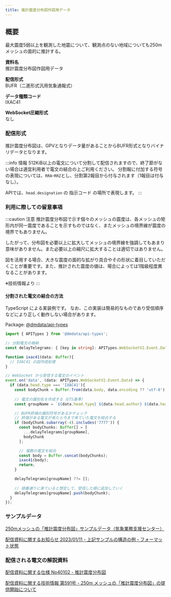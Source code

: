```yaml
---
title: 推計震度分布図作図用データ
---
```


## 概要
最大震度5弱以上を観測した地震について、観測点のない地域についても250mメッシュの面的に推計する。

**資料名** <br/>
推計震度分布図作図用データ

**配信形式** <br/>
BUFR（二進形式汎用気象通報式）

**データ種類コード** <br/>
IXAC41

**WebSocket圧縮形式** <br/>
なし

### 配信形式

推計震度分布図は、GPVとなりデータ量があることからBUFR形式となりバイナリデータとなります。

:::info 情報
512KiB以上の電文について分割して配信されますので、終了節がない場合は適宜利用者で電文の結合の上ご利用ください。
分割報に付加する符号の表現については、`RRA`-`RRZ`とし、分割第2報目から付与されます（1報目は付与なし）。

APIでは、`head.designation` の 指示コード の場所で表現します。
:::

### 利用に際しての留意事項

:::caution 注意
推計震度分布図で示す個々のメッシュの震度は、各メッシュの矩形内が同一震度であることを示すものではなく、またメッシュの境界線が震度の境界でもありません。

したがって、分布図を必要以上に拡大してメッシュの境界線を強調してもあまり意味がありません。また必要以上の縮尺に拡大することは適切ではありません。

図を活用する場合、大きな震度の面的な拡がり具合やその形状に着目していただくことが重要です。また、推計された震度の値は、場合によっては1階級程度異なることがあります。

※技術情報より
:::

#### 分割された電文の結合の方法

TypeScript による実装例です。
なお、この実装は簡易的なものであり受信順序などにより正しく動作しない場合があります。

Package: [@dmdata/api-types](https://github.com/pdmdss/api-types)

```typescript
import { APITypes } from '@dmdata/api-types';

// 分割電文の格納
const delayTelegrams: { [key in string]: APITypes.WebSocketV2.Event.Data[]; } = {};

function ixac41(data: Buffer){
  // IXAC41 の図作成処理
}

// WebSocket から受信する電文のイベント
event.on('data', (data: APITypes.WebSocketV2.Event.Data) => {
  if (data.head.type === 'IXAC41'){
    const bodyChunk = Buffer.from(data.body, data.encoding ?? 'utf-8');
    
    // 電文の識別名を作成する（GTS基準）
    const groupName = `${data.head.type} ${data.head.author} ${data.head.time}`;

    // BUFR終端の識別符号があるかチェック
    // 終端がある電文が来たら今まで来ていた電文を結合する
    if (bodyChunk.subarray(-4).includes('7777')) {
      const bodyChunks: Buffer[] = [
        ...delayTelegrams[groupName],
        bodyChunk
      ];

      // 複数の電文を結合
      const body = Buffer.concat(bodyChunks);
      ixac41(body);
      return;
    }

    delayTelegrams[groupName] ??= [];
    
    // 順番通りに来ていると想定して、受信した順に追加していく
    delayTelegrams[groupName].push(bodyChunk);
  }
});
```

### サンプルデータ

[250mメッシュの「推計震度分布図」サンプルデータ（気象業務支援センター）](http://www.jmbsc.or.jp/jp/online/c-onlineGsd.html#tech591)


[配信資料に関するお知らせ 2023/01/11 - 上記サンプルの構造の例・フォーマット状態](https://dmdata.jp/docs/jma/notice/20230111c.pdf)


### 配信される電文の解説資料
[配信資料に関する仕様 No40102 - 推計震度分布図](https://www.data.jma.go.jp/suishin/shiyou/pdf/no40102)


[配信資料に関する技術情報 第591号 - 250m メッシュの「推計震度分布図」の提供開始について](https://dmdata.jp/docs/jma/technical/591.pdf)
